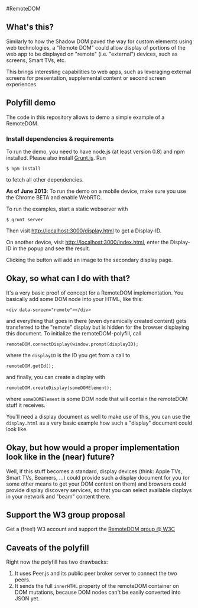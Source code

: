 #RemoteDOM

## What's this?

Similarly to how the Shadow DOM paved the way for custom elements using web technologies, a "Remote DOM" could allow display of portions of the web app to be displayed on "remote" (i.e. "external") devices, such as screens, Smart TVs, etc. 

This brings interesting capabilities to web apps, such as leveraging external screens for presentation, supplemental content or second screen experiences.

## Polyfill demo
The code in this repository allows to demo a simple example of a RemoteDOM.
### Install dependencies & requirements
To run the demo, you need to have node.js (at least version 0.8) and npm installed.
Please also install [Grunt.js](http://gruntjs.com).
Run

    $ npm install
to fetch all other dependencies.

**As of June 2013**: To run the demo on a mobile device, make sure you use the Chrome BETA and enable WebRTC.

To run the examples, start a static webserver with

    $ grunt server

Then visit [http://localhost:3000/display.html](http://localhost:3000/display.html) to get a Display-ID.

On another device, visit [http://localhost:3000/index.html](http://localhost:3000/index.html), enter the Display-ID in the popup and see the result.

Clicking the button will add an image to the secondary display page.

## Okay, so what can I do with that?
It's a very basic proof of concept for a RemoteDOM implementation.
You basically add some DOM node into your HTML, like this:

    <div data-screen="remote"></div>
and everything that goes in there (even dynamically created content) gets transferred to the "remote" display but is hidden for the browser displaying this document.
To initialize the remoteDOM-polyfill, call

    remoteDOM.connectDisplay(window.prompt(displayID);
where the ```displayID``` is the ID you get from a call to

    remoteDOM.getId();
and finally, you can create a display with

    remoteDOM.createDisplay(someDOMElement);
where ```someDOMElement``` is some DOM node that will contain the remoteDOM stuff it receives.

You'll need a display document as well to make use of this, you can use the ```display.html``` as a very basic example how such a "display" document could look like.

## Okay, but how would a proper implementation look like in the (near) future?
Well, if this stuff becomes a standard, display devices (think: Apple TVs, Smart TVs, Beamers, …) could provide such a display document for you (or some other means to get your DOM content on them) and browsers could provide display discovery services, so that you can select available displays in your network and "beam" content there.


## Support the W3 group proposal
Get a (free!) W3 account and support the [ RemoteDOM group @ W3C](http://www.w3.org/community/remotedom)

## Caveats of the polyfill
Right now the polyfill has two drawbacks:

1. It uses Peer.js and its public peer broker server to connect the two peers.
2. It sends the full ```innerHTML``` property of the remoteDOM container on DOM mutations, because DOM nodes can't be easily converted into JSON yet.

